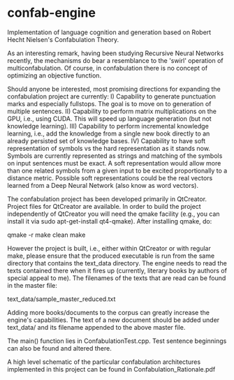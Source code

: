 confab-engine
=============

Implementation of language cognition and generation based on Robert Hecht Nielsen's Confabulation Theory.

As an interesting remark, having been studying Recursive Neural Networks recently, the mechanisms do bear a resemblance to the 'swirl' operation of multiconfabulation. Of course, in confabulation there is no concept of optimizing an objective function.

Should anyone be interested, most promising directions for expanding the confabulation project are currently:
I) Capability to generate punctuation marks and especially fullstops. The goal is to move on to generation of multiple sentences.
II) Capability to perform matrix multiplications on the GPU, i.e., using CUDA. This will speed up language generation (but not knowledge learning).
III) Capability to perform incremental knowledge learning, i.e., add the knowledge from a single new book directly to an already persisted set of knowledge bases.
IV) Capability to have soft representation of symbols vs the hard representation as it stands now. Symbols are currently represented as strings and matching of the symbols on input sentences must be exact. A soft representation would allow more than one related symbols from a given input to be excited proportionally to a distance metric. Possible soft representations could be the real vectors learned from a Deep Neural Network (also know as word vectors). 

The confabulation project has been developed primarily in QtCreator. Project files for QtCreator are available. In order 
to build the project independently of QtCreator you will need the qmake facility (e.g., you can install
it via sudo apt-get-install qt4-qmake). After installing qmake, do: 

qmake -r
make clean
make 

However the project is built, i.e., either within QtCreator or with regular make, please ensure that the produced 
executable is run from the same directory that contains the text_data directory. The engine needs to read 
the texts contained there when it fires up (currently, literary books by authors of special appeal to me).
The filenames of the texts that are read can be found in the master file:

text_data/sample_master_reduced.txt

Adding more books/documents to the corpus can greatly increase the engine's capabilities. The text of a new 
document should be added under text_data/ and its filename appended to the above master file.

The main() function lies in ConfabulationTest.cpp. Test sentence beginnings can also be found and altered there.

A high level schematic of the particular confabulation architectures implemented in this project can be found in Confabulation_Rationale.pdf
